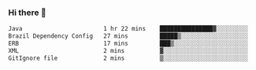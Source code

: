 ### Hi there 👋

<!--START_SECTION:waka-->

```txt
Java                       1 hr 22 mins    ███████████████▓░░░░░░░░░   62.03 %
Brazil Dependency Config   27 mins         █████▒░░░░░░░░░░░░░░░░░░░   20.80 %
ERB                        17 mins         ███▒░░░░░░░░░░░░░░░░░░░░░   13.40 %
XML                        2 mins          ▓░░░░░░░░░░░░░░░░░░░░░░░░   02.23 %
GitIgnore file             2 mins          ▒░░░░░░░░░░░░░░░░░░░░░░░░   01.51 %
```

<!--END_SECTION:waka-->

<!--
**jerry-shao/jerry-shao** is a ✨ _special_ ✨ repository because its `README.md` (this file) appears on your GitHub profile.

Here are some ideas to get you started:

- 🔭 I’m currently working on ...
- 🌱 I’m currently learning ...
- 👯 I’m looking to collaborate on ...
- 🤔 I’m looking for help with ...
- 💬 Ask me about ...
- 📫 How to reach me: ...
- 😄 Pronouns: ...
- ⚡ Fun fact: ...
-->
